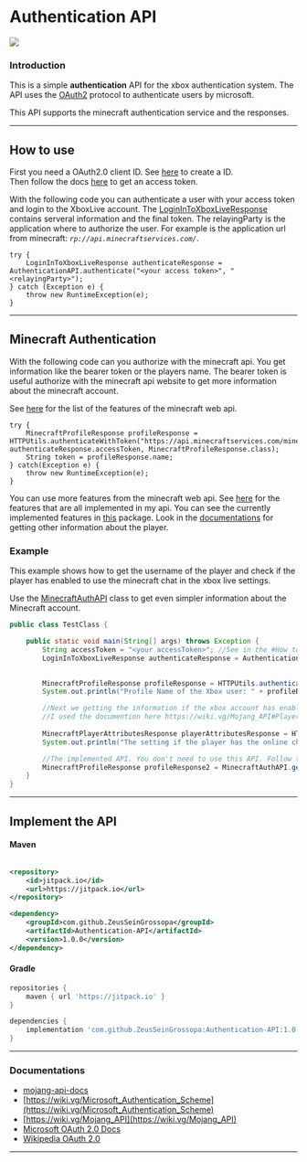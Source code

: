# Authentication API
[![](https://jitpack.io/v/ZeusSeinGrossopa/Authentication-API.svg)](https://jitpack.io/#ZeusSeinGrossopa/Authentication-API)

### Introduction

This is a simple **authentication** API for the xbox authentication system.
The API uses the [OAuth2](https://en.wikipedia.org/wiki/OAuth) protocol to authenticate users by microsoft.

This API supports the minecraft authentication service and the responses.

---

## How to use

First you need a OAuth2.0 client ID.
See [here](https://docs.microsoft.com/en-us/azure/active-directory/develop/quickstart-register-app) to create a ID. \
Then follow the docs [here](https://docs.microsoft.com/en-us/azure/active-directory/develop/v2-oauth2-auth-code-flow) to
get an access token.

With the following code you can authenticate a user with your access token and login to the XboxLive account.
The [LoginInToXboxLiveResponse](https://github.com/ZeusSeinGrossopa/Authentication-API/blob/master/src/main/java/de/zeus/authentication/api/xboxauth/LoginInToXboxLiveResponse.java)
contains serveral information and the final token. The relayingParty is the application where to authorize the user. For example is the application url from minecraft: _`rp://api.minecraftservices.com/`_.


```
try {
    LoginInToXboxLiveResponse authenticateResponse = AuthenticationAPI.authenticate("<your access token>", "<relayingParty>");
} catch (Exception e) {
    throw new RuntimeException(e);
}
```

---

## Minecraft Authentication

With the following code can you authorize with the minecraft api. You get information like the bearer token or the
players name.
The bearer token is useful authorize with the minecraft api website to get more information about the minecraft account.

See [here](https://mojang-api-docs.netlify.app/needs-auth/index.html) for the list of the features of the minecraft web api.

```
try {
    MinecraftProfileResponse profileResponse = HTTPUtils.authenticateWithToken("https://api.minecraftservices.com/minecraft/profile", authenticateResponse.accessToken, MinecraftProfileResponse.class);
    String token = profileResponse.name; 
} catch(Exception e) {
    throw new RuntimeException(e);
}
```

You can use more features from the minecraft web api. See [here](https://mojang-api-docs.netlify.app/) for the features
that are all implemented in my api.
You can see the currently implemented features
in [this](https://github.com/ZeusSeinGrossopa/Authentication-API/tree/master/src/main/java/de/zeus/authentication/api/minecraft)
package.
Look in the [documentations](#Documentations) for getting other information about the player.

### Example

This example shows how to get the username of the player and check if the player has enabled to use the minecraft chat
in the xbox live settings.

Use
the [MinecraftAuthAPI](https://github.com/ZeusSeinGrossopa/Authentication-API/blob/master/src/main/java/de/zeus/authentication/MinecraftAuthAPI.java)
class to get even simpler information about the Minecraft account.

```java
public class TestClass {

    public static void main(String[] args) throws Exception {
        String accessToken = "<your accessToken>"; //See in the #How to use step how to get the accessToken
        LoginInToXboxLiveResponse authenticateResponse = AuthenticationAPI.authenticateWithMinecraft(accessToken);

  
        MinecraftProfileResponse profileResponse = HTTPUtils.authenticateWithToken("https://api.minecraftservices.com/minecraft/profile", authenticateResponse.accessToken, MinecraftProfileResponse.class);
        System.out.println("Profile Name of the Xbox user: " + profileResponse.name);

        //Next we getting the information if the xbox account has enabled that the onlinechat gets showed to the player.
        //I used the documention here https://wiki.vg/Mojang_API#Player_Attributes
        
        MinecraftPlayerAttributesResponse playerAttributesResponse = HTTPUtils.authenticateWithToken("https://api.minecraftservices.com/player/attributes", authenticateResponse.accessToken, new MinecraftPlayerAttributesResponse.MinecraftPlayerAttributesRequest(false), MinecraftPlayerAttributesResponse.class);
        System.out.println("The setting if the player has the online chat enabled in minecraft: " + playerAttributesResponse.privileges.onlineChat.enabled);

        //The implemented API. You don't need to use this API. Follow the step here before for using this API for custom.
        MinecraftProfileResponse profileResponse2 = MinecraftAuthAPI.getMinecraftProfile(authenticateResponse.accessToken);
    }
}
```

---

## Implement the API

#### Maven

```xml

<repository>
    <id>jitpack.io</id>
    <url>https://jitpack.io</url>
</repository>

<dependency>
    <groupId>com.github.ZeusSeinGrossopa</groupId>
    <artifactId>Authentication-API</artifactId>
    <version>1.0.0</version>
</dependency>
```

#### Gradle

```gradle
repositories {
    maven { url 'https://jitpack.io' }
}

dependencies {
    implementation 'com.github.ZeusSeinGrossopa:Authentication-API:1.0.0'
}
```

---

### Documentations

- [mojang-api-docs](https://mojang-api-docs.netlify.app/)
- [https://wiki.vg/Microsoft_Authentication_Scheme](https://wiki.vg/Microsoft_Authentication_Scheme)
- [https://wiki.vg/Mojang_API](https://wiki.vg/Mojang_API)
- [Microsoft OAuth 2.0 Docs](https://docs.microsoft.com/en-us/azure/active-directory/develop/v2-oauth2-auth-code-flow)
- [Wikipedia OAuth 2.0](https://en.wikipedia.org/wiki/OAuth)

----
